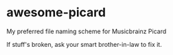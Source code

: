 # awesome-picard
My preferred file naming scheme for Musicbrainz Picard

If stuff's broken, ask your smart brother-in-law to fix it.
